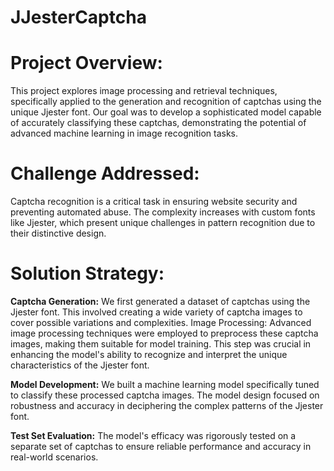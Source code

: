 # JJesterCaptcha

# Project Overview:


This project explores image processing and retrieval techniques, specifically applied to the generation and recognition of captchas using the unique Jjester font. Our goal was to develop a sophisticated model capable of accurately classifying these captchas, demonstrating the potential of advanced machine learning in image recognition tasks.

# Challenge Addressed:


Captcha recognition is a critical task in ensuring website security and preventing automated abuse. The complexity increases with custom fonts like Jjester, which present unique challenges in pattern recognition due to their distinctive design.

# Solution Strategy:


**Captcha Generation:** We first generated a dataset of captchas using the Jjester font. This involved creating a wide variety of captcha images to cover possible variations and complexities.
Image Processing: Advanced image processing techniques were employed to preprocess these captcha images, making them suitable for model training. This step was crucial in enhancing the model's ability to recognize and interpret the unique characteristics of the Jjester font.


**Model Development:** We built a machine learning model specifically tuned to classify these processed captcha images. The model design focused on robustness and accuracy in deciphering the complex patterns of the Jjester font.


**Test Set Evaluation:** The model's efficacy was rigorously tested on a separate set of captchas to ensure reliable performance and accuracy in real-world scenarios.

